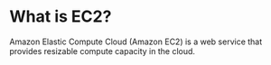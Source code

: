 # What is EC2?
Amazon Elastic Compute Cloud (Amazon EC2) is a web service that provides resizable compute capacity in the cloud.
